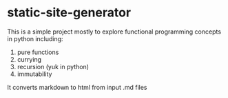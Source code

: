 # static-site-generator

This is a simple project mostly to explore functional programming concepts in python including:

1. pure functions
2. currying
3. recursion (yuk in python)
4. immutability

It converts markdown to html from input .md files
